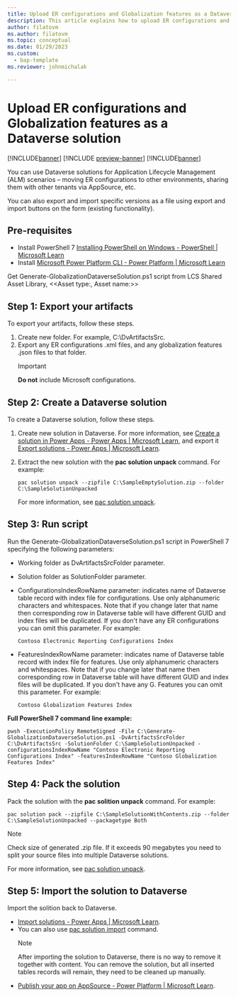 ```yaml
---
title: Upload ER configurations and Globalization features as a Dataverse solution
description: This article explains how to upload ER configurations and globalization features as a Dataverse solution
author: filatovm
ms.author: filatovm
ms.topic: conceptual 
ms.date: 01/29/2023
ms.custom: 
  - bap-template
ms.reviewer: johnmichalak

---
```


# Upload ER configurations and Globalization features as a Dataverse solution

[!INCLUDE[banner](../../../../includes/banner.md)]
[!INCLUDE [preview-banner](~/../shared-content/shared/preview-includes/preview-banner.md)]
[!INCLUDE[banner](../../../../includes/rsc-to-gsw-banner.md)]

You can use Dataverse solutions for Application Lifecycle Management (ALM) scenarios – moving ER configurations to other environments, sharing them with other tenants via AppSource, etc.

You can also export and import specific versions as a file using export and import buttons on the form (existing functionality).

## Pre-requisites

- Install PowerShell 7 [Installing PowerShell on Windows - PowerShell | Microsoft Learn](/powershell/scripting/install/installing-powershell-on-windows?view=powershell-7.3)
- Install [Microsoft Power Platform CLI - Power Platform | Microsoft Learn](/power-platform/developer/cli/introduction)

Get Generate-GlobalizationDataverseSolution.ps1 script from LCS Shared Asset Library, \<\<Asset type:, Asset name:\>\>

## Step 1: Export your artifacts

To export your artifacts, follow these steps.

1. Create new folder. For example, C:\DvArtifactsSrc.
1. Export any ER configurations .xml files, and any globalization features .json files to that folder.
   > [!IMPORTANT]
   > **Do not** include Microsoft configurations.

## Step 2: Create a Dataverse solution

To create a Dataverse solution, follow these steps.

1. Create new solution in Dataverse. For more information, see [Create a solution in Power Apps - Power Apps | Microsoft Learn](/power-apps/maker/data-platform/create-solution), and export it [Export solutions - Power Apps | Microsoft Learn](/power-apps/maker/data-platform/export-solutions).
1. Extract the new solution with the **pac solution unpack** command. For example:
   
   ``` command
   pac solution unpack --zipfile C:\SampleEmptySolution.zip --folder C:\SampleSolutionUnpacked
   ```
   For more information, see [pac solution unpack](/power-platform/developer/cli/reference/solution#pac-solution-unpack).

## Step 3: Run script

Run the Generate-GlobalizationDataverseSolution.ps1 script in PowerShell 7 specifying the following parameters:

- Working folder as DvArtifactsSrcFolder parameter.
- Solution folder as SolutionFolder parameter.
- ConfigurationsIndexRowName parameter: indicates name of Dataverse table record with index file for configurations. Use only alphanumeric characters and whitespaces. Note that if you change later that name then corresponding row in Dataverse table will have different GUID and index files will be duplicated. If you don't have any ER configurations you can omit this parameter. For example:

  ``` command
  Contoso Electronic Reporting Configurations Index
  ``` 
- FeaturesIndexRowName parameter: indicates name of Dataverse table record with index file for features. Use only alphanumeric characters and whitespaces. Note that if you change later that name then corresponding row in Dataverse table will have different GUID and index files will be duplicated. If you don't have any G. Features you can omit this parameter. For example:
   
  ``` command
  Contoso Globalization Features Index
  ```

**Full PowerShell 7 command line example:**

``` command
pwsh -ExecutionPolicy RemoteSigned -File C:\Generate-GlobalizationDataverseSolution.ps1 -DvArtifactsSrcFolder C:\DvArtifactsSrc -SolutionFolder C:\SampleSolutionUnpacked -configurationsIndexRowName "Contoso Electronic Reporting Configurations Index" -featuresIndexRowName "Contoso Globalization Features Index"
```

## Step 4: Pack the solution

Pack the solution with the **pac solition unpack** command. For example:

``` command
pac solution pack --zipfile C:\SampleSolutionWithContents.zip --folder C:\SampleSolutionUnpacked --packagetype Both
```

> [!NOTE]
> Check size of generated .zip file. If it exceeds 90 megabytes you need to split your source files into multiple Dataverse solutions.

For more information, see [pac solution unpack](/power-platform/developer/cli/reference/solution#pac-solution-unpack).

## Step 5: Import the solution to Dataverse

Import the solition back to Dataverse.

- [Import solutions - Power Apps | Microsoft Learn](/power-apps/maker/data-platform/import-update-export-solutions).
- You can also use [pac solution import](https://learn.microsoft.com/en-us/power-platform/developer/cli/reference/solution#pac-solution-import) command.
  > [!NOTE]
  > After importing the solution to Dataverse, there is no way to remove it together with content. You can remove the solution, but all inserted tables records will remain, they need to be cleaned up manually.
- [Publish your app on AppSource - Power Platform | Microsoft Learn](/power-platform/developer/appsource/publish-app).
